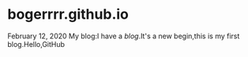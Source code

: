 # bogerrrr.github.io
February 12, 2020
My blog:I have a *blog*.It's a new begin,this is my first blog.Hello,GitHub

